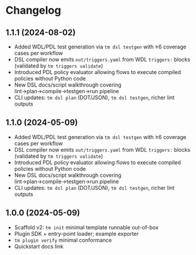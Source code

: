 # Changelog

## 1.1.1 (2024-08-02)
- Added WDL/PDL test generation via `tm dsl testgen` with ≥6 coverage cases per workflow
- DSL compiler now emits `out/triggers.yaml` from WDL `triggers:` blocks (validated by `tm triggers validate`)
- Introduced PDL policy evaluator allowing flows to execute compiled policies without Python code
- New DSL docs/script walkthrough covering lint→plan→compile→testgen→run pipeline
- CLI updates: `tm dsl plan` (DOT/JSON), `tm dsl testgen`, richer lint outputs

## 1.1.0 (2024-05-09)
- Added WDL/PDL test generation via `tm dsl testgen` with ≥6 coverage cases per workflow
- DSL compiler now emits `out/triggers.yaml` from WDL `triggers:` blocks (validated by `tm triggers validate`)
- Introduced PDL policy evaluator allowing flows to execute compiled policies without Python code
- New DSL docs/script walkthrough covering lint→plan→compile→testgen→run pipeline
- CLI updates: `tm dsl plan` (DOT/JSON), `tm dsl testgen`, richer lint outputs

## 1.0.0 (2024-05-09)
- Scaffold v2: `tm init` minimal template runnable out-of-box
- Plugin SDK + entry-point loader; example exporter
- `tm plugin verify` minimal conformance
- Quickstart docs link
